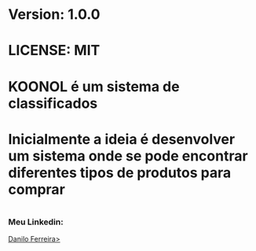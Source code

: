 <!-- Sistema desenvolvido por Danilo de Andrade Ferreira Sousa, em 18 de agosto de 2022 -->
# Version: 1.0.0
# LICENSE: MIT
#
# KOONOL é um sistema de classificados
# Inicialmente a ideia é desenvolver um sistema onde se pode encontrar diferentes tipos de produtos para comprar
#
#
<h3>Meu Linkedin:</h3>
<a href="https://www.linkedin.com/in/danilo-ferreira-ba748b160/">Danilo Ferreira></a>
